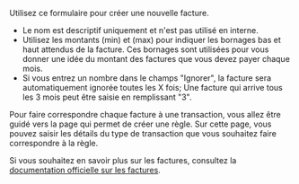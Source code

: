Utilisez ce formulaire pour créer une nouvelle facture.

* Le nom est descriptif uniquement et n'est pas utilisé en interne.
* Utilisez les montants (min) et (max) pour indiquer les bornages bas et haut attendus de la facture. Ces bornages sont utilisées pour vous donner une idée du montant des factures que vous devez payer chaque mois.
* Si vous entrez un nombre dans le champs "Ignorer", la facture sera automatiquement ignorée toutes les X fois; Une facture qui arrive tous les 3 mois peut être saisie en remplissant "3".

Pour faire correspondre chaque facture à une transaction, vous allez être guidé vers la page qui permet de créer une règle. Sur cette page, vous pouvez saisir les détails du type de transaction que vous souhaitez faire correspondre à la règle.

Si vous souhaitez en savoir plus sur les factures, consultez la [documentation officielle sur les factures](https://docs.firefly-iii.org/advanced-concepts/bills).